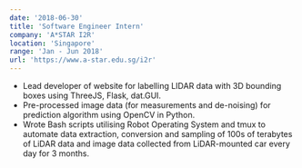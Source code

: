 ```yaml
---
date: '2018-06-30'
title: 'Software Engineer Intern'
company: 'A*STAR I2R'
location: 'Singapore'
range: 'Jan - Jun 2018'
url: 'https://www.a-star.edu.sg/i2r'
---
```


- Lead developer of website for labelling LIDAR data with 3D bounding boxes using ThreeJS, Flask, dat.GUI.
- Pre-processed image data (for measurements and de-noising) for prediction algorithm using OpenCV in Python.
- Wrote Bash scripts utilising Robot Operating System and tmux to automate data extraction, conversion and sampling of
  100s of terabytes of LiDAR data and image data collected from LiDAR-mounted car every day for 3 months.
